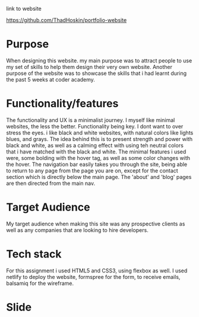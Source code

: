 link to website

https://github.com/ThadHoskin/portfolio-website

# Purpose

When designing this website. my main purpose was to attract people to use my set of skills to help them design their very own website. Another purpose of the website was to showcase the skills that i had learnt during the past 5 weeks at coder academy. 

# Functionality/features

The functionality and UX is a minimalist journey. I myself like minimal websites, the less the better. Functionality being key. I dont want to over stress the eyes. i like black and white websites, with natural colors like lights blues, and grays. The idea behind this is to present strength and power with black and white, as well as a calming effect with using teh neutral colors that i have matched with the black and white. The minimal features i used were, some bolding with the hover tag, as well as some color changes with the hover. The navigation bar easily takes you through the site, being able to return to any page from the page you are on, except for the contact section which is directly below the main page. The 'about' and 'blog' pages are then directed from the main nav. 





# Target Audience

My target audience when making this site was any prospective clients as well as any companies that are looking to hire developers.

# Tech stack

For this assignment i used HTML5 and CSS3, using flexbox as well. I used netlify to deploy the website, formspree for the form, to receive emails, balsamiq for the wireframe.  


# Slide

